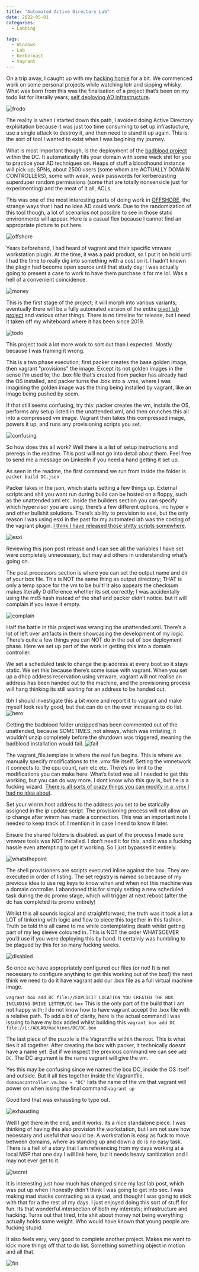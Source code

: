 ```yaml
---
title: "Automated Active Directory Lab"
date: 2022-05-01
categories:
  - Labbing
  
tags:
  - Windows
  - Lab
  - Kerberoast
  - Vagrant
---
```


On a trip away, I caught up with my [hacking homie](https://kymb0.github.io/) for a bit. We commenced work on some personal projects while watching lotr and sipping whisky. What was born from this was the finalisation of a project that’s been on my todo list for literally years; [self deploying AD infrastructure](https://github.com/onecloudemoji/ADLAB).

![frodo](/assets/images/vagrant/it_is_done.png)

The reality is when I started down this path, I avoided doing Active Directory exploitation because it was just too time consuming to set up infrastucture, use a single attack to destroy it, and then need to stand it up again. This is the sort of tool I wanted to exist when I was begining my journey. 

What is most important though, is the deployment of the [badblood project](https://github.com/davidprowe/BadBlood) within the DC. It automatically fills your domain with some wack shit for you to practice your AD techniques on. Heaps of stuff a bloodhound instance will pick up; SPNs, about 2500 users (some whom are ACTUALLY DOMAIN CONTROLLERS), some with weak, weak passwords for kerberoasting superduper random permissions (some that are totally nonsensicle just for experimenting) and the meat of it all, ACLs. 

This was one of the most interesting parts of doing work in [OFFSHORE](https://www.hackthebox.com/hacker/pro-labs), the strange ways that I had no idea AD could work. Due to the randomization of this tool though, a lot of scenarios not possible to see in those static environments will appear. Here is a casual flex because I cannot find an appropriate picture to put here.

![offshore](/assets/images/vagrant/offshore.png)

Years beforehand, I had heard of vagrant and their specific vmware workstation plugin. At the time, it was a paid product, so I put it on hold until I had the time to really dig into something with a cost on it. I hadn’t known the plugin had become open source until that study day; I was actually going to present a case to work to have them purchase it for me lol. Was a hell of a convenient coincidence.

![money](/assets/images/vagrant/money.png)

This is the first stage of the project; it will morph into various variants; eventually there will be a fully automated version of the entire [pivot lab project](https://onecloudemoji.github.io/labbing/pivoting-and-kerberoast-lab-setup/) and various other things. There is no timeline for release, but I need it taken off my whiteboard where it has been since 2019.

![todo](/assets/images/vagrant/todo.png)

This project took a lot more work to sort out than I expected. Mostly because I was framing it wrong. 

This is a two phase execution; first packer creates the base golden image, then vagrant "provisions" the image. Except its not golden images in the sense I’m used to; the .box file that’s created from packer has already had the OS installed, and packer turns the .box into a .vmx, where I was imagining the golden image was the thing being installed by vagrant, like an image being pushed by sccm. 

If that still seems confusing, try this: packer creates the vm, installs the OS, performs any setup listed in the unattended.xml, and then crunches this all into a compressed vm image. Vagrant then takes this compressed image, powers it up, and runs any provisioning scripts you set. 

![confusing](/assets/images/vagrant/confusing.png)

So how does this all work? Well there is a list of setup instructions and prereqs in the readme. This post will not go into detail about them. Feel free to send me a message on LinkedIn if you need a hand getting it set up.

As seen in the readme, the first command we run from inside the folder is ````packer build DC.json````

Packer takes in the json, which starts setting a few things up. External scripts and shit you want run during build can be hosted on a floppy, such as the unattended.xml etc. Inside the builders section you can specify which hypervisor you are using. there’s a few different options, inc hyper v and other bullshit solutions. There’s ability to provision to esxi, but the only reason I was using esxi in the past for my automated lab was the costing of the vagrant plugin. [I think I have released those shitty scripts somewhere](https://onecloudemoji.github.io/labbing/esxi-revert-panel/).

![esxi](/assets/images/vagrant/esxi.jpg)

Reviewing this json post release and I can see all the variables I have set were completely unnecessary, but may aid others in understanding what’s going on. 

The post processors section is where you can set the output name and dir of your box file. This is NOT the same thing as output directory; THAT is only a temp space for the vm to be built! It also appears the checksum makes literally 0 difference whether its set correctly; I was accidentally using the md5 hash instead of the sha1 and packer didn’t notice. but it will complain if you leave it empty.

![complain](/assets/images/vagrant/complain.png)

Half the battle in this project was wrangling the unattended.xml. There’s a lot of left over artifacts in there showcasing the development of my logic. There’s quite a few things you can NOT do in the out of box deployment phase. Here we set up part of the work in getting this into a domain controller. 

We set a scheduled task to change the ip address at every boot so it stays static. We set this because there’s some issue with vagrant. When you set up a dhcp address reservation using vmware, vagrant will not realise an address has been handed out to the machine, and the provisioning process will hang thinking its still waiting for an address to be handed out. 

tbh I should investigate this a bit more and report it to vagrant and make myself look really good, but that can do on the ever increasing to do list.
![hero](/assets/images/vagrant/hero.png)


Getting the badblood folder unzipped has been commented out of the unattended, because SOMETIMES, not always, which was irritating, it wouldn’t unzip completely before the shutdown was triggered, meaning the badblood installation would fail. 
![fail](/assets/images/vagrant/want_to_fail.png)

The vagrant_file.template is where the real fun begins. This is where we manually specify modifications to the .vmx file itself. Setting the vmnetwork it connects to, the cpu count, ram etc etc. There’s no limit to the modifications you can make here. What’s listed was all I needed to get this working, but you can do way more. I dont know who this guy is, but he is a fucking wizard. [There is all sorts of crazy things you can modify in a .vmx I had no idea about](http://sanbarrow.com/vmx.html).

Set your winrm.host address to the address you set to be statically assigned in the ip update script. The provisioning process will not allow an ip change after winrm has made a connection. This was an important note I needed to keep track of. I mention it in case I need to know it later.

Ensure the shared folders is disabled. as part of the process I made sure vmware tools was NOT installed. I don’t need it for this, and it was a fucking hassle even attempting to get it working. So I just bypassed it entirely.

![whatsthepoint](/assets/images/vagrant/whatsthepoint.png)

The shell provisioners are scripts executed inline against the box. They are executed in order of listing. The set registry is named so because of my previous idea to use reg keys to know when and when not this machine was a domain controller. I abandoned this for simply setting a new scheduled task during the dc promo stage, which will trigger at next reboot (after the dc has completed its promo entirely)

Whilst this all sounds logical and straightforward, the truth was it took a lot a LOT of tinkering with logic and flow to piece this together in this fashion. Truth be told this all came to me while contemplating death whilst getting part of my leg sleeve coloured in. This is NOT the order WHATSOEVER you’d use if you were deploying this by hand. It certainly was humbling to be plagued by this for so many fucking weeks.

![disabled](/assets/images/vagrant/disabled.png)

So once we have appropriately configured our files (or not! It is not necessary to configure anything to get this working out of the box!) the next think we need to do it have vagrant add our .box file as a full virtual machine image. 

````vagrant box add DC file://EXPLICIT LOCATION YOU CREATED THE BOX INCLUDING DRIVE LETTER/DC.box````
This is the only part of the build that I am not happy with; I do not know how to have vagrant accept the .box file with a relative path. To add a bit of clarity, here is the actual command I was issuing to have my box added whilst building this ````vagrant box add DC file://L:/ADLAB/machines/DC/DC.box````

The last piece of the puzzle is the Vagrantfile within the root. This is what ties it all together. After creating the box with packer, it technically doesnt have a name yet. But if we inspect the previous command we can see ````add DC````. The DC argument is the name vagrant will give the vm. 

Yes this may be confusing since we named the box DC, inside the OS itself and outside. But it all ties together inside the Vagrantfile. ````    domaincontroller.vm.box = "DC"```` lists the name of the vm that vagrant will power on when issing the final command ````vagrant up````

Good lord that was exhausting to type out.

![exhausting](/assets/images/vagrant/exhausting.png)

Well I got there in the end, and it works. Its a nice standalone piece. I was thinking of having this also provision the workstation, but I am not sure how necessary and useful that would be. A workstation is easy as fuck to move between domains, where as standing up and down a dc is no easy task. There is a hell of a story that I am referencing from my days working at a local MSP that one day I will link here, but it needs heavy sanitization and I may not ever get to it.

![secret](/assets/images/vagrant/topsecret.png)

It is interesting just how much has changed since my last lab post, which was put up when I honestly didn't think I was going to get into sec. I was making mad stacks contracting as a sysad, and thought I was going to stick with that for a the rest of my days. I just enjoyed doing this sort of stuff for fun. Its that wonderful intersection of both my interests; infrastructure and hacking. Turns out that tired, trite shit about money not being everything actually holds some weight. Who would have known that young people are fucking stupid.

It also feels very, very good to complete another project. Makes me want to kick more things off that to do list. Something something object in motion and all that. 

![fin](/assets/images/vagrant/fin.png)

